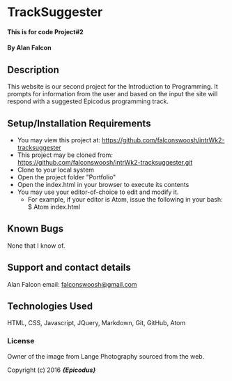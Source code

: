 # TrackSuggester

#### This is for code Project#2

#### By **Alan Falcon**

## Description

This website is our second project for the Introduction to Programming. It prompts for information from the user and based on the input the site will respond with a suggested Epicodus programming track.

## Setup/Installation Requirements

* You may view this project at: https://github.com/falconswoosh/intrWk2-tracksuggester
* This project may be cloned from:  https://github.com/falconswoosh/intrWk2-tracksuggester.git
* Clone to your local system
* Open the project folder "Portfolio"
* Open the index.html in your browser to execute its contents
* You may use your editor-of-choice to edit and modify it.
    * For example, if your editor is Atom, issue the following in your bash:
    $ Atom index.html


## Known Bugs

None that I know of.

## Support and contact details

Alan Falcon email: falconswoosh@gmail.com

## Technologies Used

HTML, CSS, Javascript, JQuery, Markdown, Git, GitHub, Atom

### License

Owner of the image from Lange Photography sourced from the web.

Copyright (c) 2016 **_{Epicodus}_**
